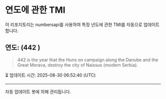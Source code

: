 
# 연도에 관한 TMI

이 리포지토리는 numbersapi를 사용하여 특정 년도에 관한 TMI를 자동으로 업데이트합니다.

## 연도: (442 )
> 442 is the year that the Huns on campaign along the Danube and the Great Morava, destroy the city of Naissus (modern Serbia).

⏳ 업데이트 시간: 2025-08-30 06:52:40 (UTC)

---
자동 업데이트 봇에 의해 관리됩니다.
